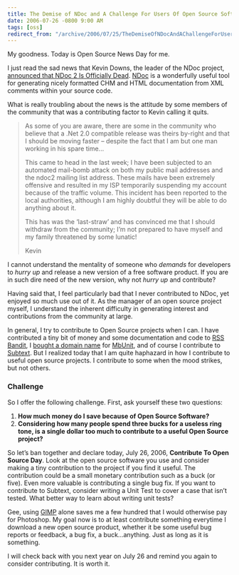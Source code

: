 ```yaml
---
title: The Demise of NDoc and A Challenge For Users Of Open Source Software
date: 2006-07-26 -0800 9:00 AM
tags: [oss]
redirect_from: "/archive/2006/07/25/TheDemiseOfNDocAndAChallengeForUsersOfOpenSourceSoftware.aspx/"
---
```


My goodness. Today is Open Source News Day for me.

I just read the sad news that Kevin Downs, the leader of the NDoc
project, [announced that NDoc 2 Is Officially
Dead](http://www.charliedigital.com/PermaLink,guid,95b2ab68-ba92-413a-b758-2783cde5df9c.aspx "NDoc Is Dead").
[NDoc](http://ndoc.sourceforge.net/ "NDoc") is a wonderfully useful tool
for generating nicely formatted CHM and HTML documentation from XML
comments within your source code.

What is really troubling about the news is the attitude by some members
of the community that was a contributing factor to Kevin calling it
quits.

> As some of you are aware, there are some in the community who believe
> that a .Net 2.0 compatible release was theirs by-right and that I
> should be moving faster – despite the fact that I am but one man
> working in his spare time...
>
> This came to head in the last week; I have been subjected to an
> automated mail-bomb attack on both my public mail addresses and the
> ndoc2 mailing list address. These mails have been extremely offensive
> and resulted in my ISP temporarily suspending my account because of
> the traffic volume. This incident has been reported to the local
> authorities, although I am highly doubtful they will be able to do
> anything about it.
>
> This has was the ‘last-straw’ and has convinced me that I should
> withdraw from the community; I’m not prepared to have myself and my
> family threatened by some lunatic!
>
> Kevin

I cannot understand the mentality of someone who *demands* for
developers to *hurry up* and release a new version of a free software
product. If you are in such dire need of the new version, why not *hurry
up* and contribute?

Having said that, I feel particularly bad that I never contributed to
NDoc, yet enjoyed so much use out of it. As the manager of an open
source project myself, I understand the inherent difficulty in
generating interest and contributions from the community at large.

In general, I try to contribute to Open Source projects when I can. I
have contributed a tiny bit of money and some documentation and code to
[RSS Bandit](http://www.rssbandit.org/ "RSS Bandit"), I [bought a domain
name](https://haacked.com/archive/2006/06/05/IntroducingMBUnit.com.aspx "Introducing MbUnit.com")
for [MbUnit](http://mbunit.com/ "MbUnit"), and of course I contribute to
[Subtext](http://subtextproject.com/ "Subtext"). But I realized today
that I am quite haphazard in how I contribute to useful open source
projects. I contribute to some when the mood strikes, but not others.

### Challenge

So I offer the following challenge. First, ask yourself these two
questions:

1.  **How much money do I save because of Open Source Software?**
2.  **Considering how many people spend three bucks for a useless ring
    tone, is a single dollar too much to contribute to a useful Open
    Source project?**

So let’s ban together and declare today, July 26, 2006, **Contribute To
Open Source Day**. Look at the open source software you use and consider
making a tiny contribution to the project if you find it useful. The
contribution could be a small monetary contribution such as a buck (or
five). Even more valuable is contributing a single bug fix. If you want
to contribute to Subtext, consider writing a Unit Test to cover a case
that isn’t tested. What better way to learn about writing unit tests?

Gee, using [GIMP](http://www.gimp.org/ "GIMP") alone saves me a few
hundred that I would otherwise pay for Photoshop. My goal now is to at
least contribute something everytime I download a new open source
product, whether it be some useful bug reports or feedback, a bug fix, a
buck...anything. Just as long as it is something.

I will check back with you next year on July 26 and remind you again to
consider contributing. It is worth it.

